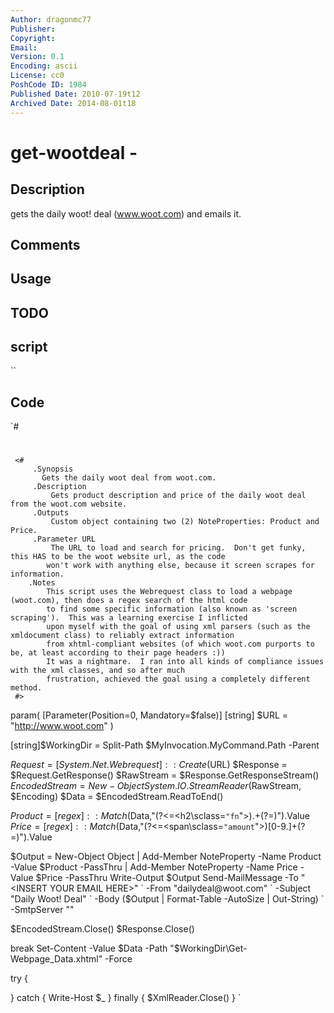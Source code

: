 ```yaml
---
Author: dragonmc77
Publisher: 
Copyright: 
Email: 
Version: 0.1
Encoding: ascii
License: cc0
PoshCode ID: 1984
Published Date: 2010-07-19t12
Archived Date: 2014-08-01t18
---
```


# get-wootdeal - 

## Description

gets the daily woot! deal (www.woot.com) and emails it.

## Comments



## Usage



## TODO



## script

``

## Code

`#
 #
     <#
         .Synopsis
 	       Gets the daily woot deal from woot.com.
         .Description
             Gets product description and price of the daily woot deal from the woot.com website.
         .Outputs
             Custom object containing two (2) NoteProperties: Product and Price.
         .Parameter URL
             The URL to load and search for pricing.  Don't get funky, this HAS to be the woot website url, as the code
 			won't work with anything else, because it screen scrapes for information.
 		.Notes
 			This script uses the Webrequest class to load a webpage (woot.com), then does a regex search of the html code
 			to find some specific information (also known as 'screen scraping').  This was a learning exercise I inflicted
 			upon myself with the goal of using xml parsers (such as the xmldocument class) to reliably extract information
 			from xhtml-compliant websites (of which woot.com purports to be, at least according to their page headers :))
 			It was a nightmare.  I ran into all kinds of compliance issues with the xml classes, and so after much
 			frustration, achieved the goal using a completely different method.
     #>
 
 param(
 [Parameter(Position=0, Mandatory=$false)]
 [string] $URL = "http://www.woot.com"
 )
 
 [string]$WorkingDir = Split-Path $MyInvocation.MyCommand.Path -Parent
 
 $Request = [System.Net.Webrequest]::Create($URL)
 $Response = $Request.GetResponse()
 $RawStream = $Response.GetResponseStream()
 $EncodedStream = New-Object System.IO.StreamReader($RawStream, $Encoding)
 $Data = $EncodedStream.ReadToEnd()
 
 $Product = [regex]::Match($Data,"(?<=<h2\sclass=`"fn`">).+(?=</h2>)").Value
 $Price = [regex]::Match($Data,"(?<=<span\sclass=`"amount`">)[0-9\.]+(?=</span>)").Value
 
 $Output = New-Object Object | 
     Add-Member NoteProperty -Name Product -Value $Product -PassThru |
     Add-Member NoteProperty -Name Price -Value $Price -PassThru
 Write-Output $Output
 Send-MailMessage    -To "<INSERT YOUR EMAIL HERE>" `
                     -From "dailydeal@woot.com" `
                     -Subject "Daily Woot! Deal" `
                     -Body ($Output | Format-Table -AutoSize | Out-String) `
                     -SmtpServer "<INSERT YOUR SMTP SERVER HERE>"
                     
 $EncodedStream.Close()
 $Response.Close()
 
 break
 Set-Content -Value $Data -Path "$WorkingDir\Get-Webpage_Data.xhtml" -Force
 
 try {
     
 } catch {
     Write-Host $_
 } finally {
     $XmlReader.Close()
 }
`

